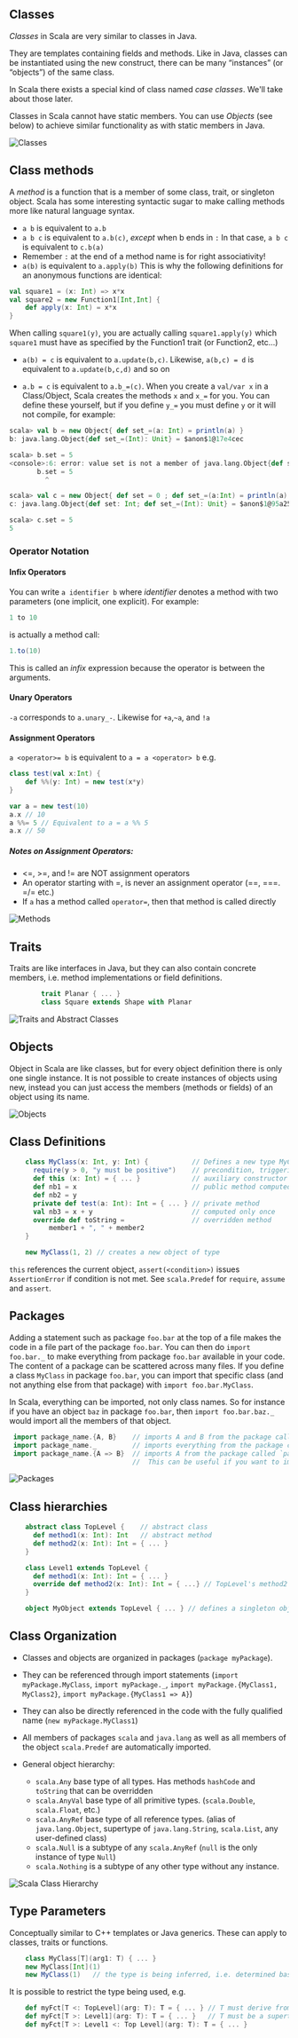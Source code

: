 ## Classes
_Classes_ in Scala are very similar to classes in Java.

They are templates containing fields and methods. Like in Java, classes can be instantiated using the new construct, there can be many “instances” (or “objects”) of the same class.

In Scala there exists a special kind of class named _case classes_. We'll take about those later.

Classes in Scala cannot have static members. You can use _Objects_ (see below) to achieve similar functionality as with static members in Java.

![Classes](./imgs/rtjvm_oopBasics.png)

## Class methods
A _method_ is a function that is a member of some class, trait, or singleton object.  Scala has some interesting syntactic sugar to make calling methods more like natural language syntax.

* ```a b``` is equivalent to ```a.b```
* ```a b c``` is equivalent to ```a.b(c)```, _except_ when b ends in ```:``` In that case, ```a b c``` is equivalent to ```c.b(a)```
* Remember ```:``` at the end of a method name is for right associativity!
* ```a(b)``` is equivalent to ```a.apply(b)``` This is why the following definitions for an anonymous functions are identical:
```scala
val square1 = (x: Int) => x*x
val square2 = new Function1[Int,Int] {
    def apply(x: Int) = x*x
}
```
When calling ```square1(y)```, you are actually calling ```square1.apply(y)``` which ```square1``` must have as specified by the Function1 trait (or Function2, etc...)

* ```a(b) = c``` is equivalent to ```a.update(b,c)```. Likewise, ```a(b,c) = d``` is equivalent to ```a.update(b,c,d)``` and so on

* ```a.b = c``` is equivalent to ```a.b_=(c)```. When you create a ```val/var x``` in a Class/Object, Scala creates the methods ```x``` and ```x_=``` for you. You can define these yourself, but if you define ```y_=``` you must define ```y``` or it will not compile, for example:

```scala
scala> val b = new Object{ def set_=(a: Int) = println(a) }
b: java.lang.Object{def set_=(Int): Unit} = $anon$1@17e4cec

scala> b.set = 5
<console>:6: error: value set is not a member of java.lang.Object{def set_=(Int): Unit}
       b.set = 5
         ^

scala> val c = new Object{ def set = 0 ; def set_=(a:Int) = println(a) }
c: java.lang.Object{def set: Int; def set_=(Int): Unit} = $anon$1@95a253

scala> c.set = 5
5
```
### Operator Notation
#### Infix Operators
You can write ```a identifier b``` where *identifier* denotes a method with two parameters
(one implicit, one explicit).  For example:

```scala
1 to 10
```

is actually a method call:
```scala
1.to(10)
```

This is called an *infix* expression because the operator is between the arguments.

#### Unary Operators
```-a``` corresponds to ```a.unary_-```. Likewise for ```+a```,```~a```, and ```!a```

#### Assignment Operators
```a <operator>= b``` is equivalent to ```a = a <operator> b``` e.g.

```scala
class test(val x:Int) {
    def %%(y: Int) = new test(x*y)
}

var a = new test(10)
a.x // 10
a %%= 5 // Equivalent to a = a %% 5
a.x // 50
```
##### Notes on Assignment Operators:

- <=, >=, and != are NOT assignment operators
- An operator starting with =, is never an assignment operator (==, ===. =/= etc.)
- If ```a``` has a method called ```operator=```, then that method is called directly


![Methods](./imgs/rtjvmMethods.png)

## Traits
Traits are like interfaces in Java, but they can also contain concrete members, i.e. method implementations or field definitions.

<!-- code -->
```scala
        trait Planar { ... }
        class Square extends Shape with Planar
```
![Traits and Abstract Classes](./imgs/rtjvmAbstractClassesAndTraits.png)

## Objects
Object in Scala are like classes, but for every object definition there is only one single instance. It is not possible to create instances of objects using new, instead you can just access the members (methods or fields) of an object using its name.

![Objects](./imgs/rtjvmObjects.png)

## Class Definitions

<!-- code -->
```scala
    class MyClass(x: Int, y: Int) {           // Defines a new type MyClass with a constructor  
      require(y > 0, "y must be positive")    // precondition, triggering an IllegalArgumentException if not met  
      def this (x: Int) = { ... }             // auxiliary constructor   
      def nb1 = x                             // public method computed every time it is called  
      def nb2 = y  
      private def test(a: Int): Int = { ... } // private method  
      val nb3 = x + y                         // computed only once  
      override def toString =                 // overridden method  
          member1 + ", " + member2 
    }

    new MyClass(1, 2) // creates a new object of type
```

`this` references the current object, `assert(<condition>)` issues `AssertionError` if condition
is not met. See `scala.Predef` for `require`, `assume` and `assert`.

## Packages
Adding a statement such as package `foo.bar` at the top of a file makes the code in a file part of the package `foo.bar`.
You can then do `import foo.bar._` to make everything from package `foo.bar` available in your code. The content of a
package can be scattered across many files. If you define a class `MyClass` in package `foo.bar`, you can import that
specific class (and not anything else from that package) with `import foo.bar.MyClass`.

In Scala, everything can be imported, not only class names. So for instance if you have an object `baz` in package `foo.bar`,
 then `import foo.bar.baz._` would import all the members of that object.
 
 ```scala
  import package_name.{A, B}    // imports A and B from the package called `package_name`
  import package_name._         // imports everything from the package called `package_name`
  import package_name.{A => B}  // imports A from the package called `package_name` and aliases it as B
                                //  This can be useful if you want to import 2 classes that have the same name.
```

![Packages](./imgs/rtjvmPackages.png)

## Class hierarchies
<!-- code -->
```scala
    abstract class TopLevel {    // abstract class  
      def method1(x: Int): Int   // abstract method  
      def method2(x: Int): Int = { ... }  
    }

    class Level1 extends TopLevel {  
      def method1(x: Int): Int = { ... }  
      override def method2(x: Int): Int = { ...} // TopLevel's method2 needs to be explicitly overridden  
    }

    object MyObject extends TopLevel { ... } // defines a singleton object. No other instance can be created
```

## Class Organization

- Classes and objects are organized in packages (`package myPackage`).

- They can be referenced through import statements (`import myPackage.MyClass`, `import myPackage._`,
`import myPackage.{MyClass1, MyClass2}`, `import myPackage.{MyClass1 => A}`)

- They can also be directly referenced in the code with the fully qualified name (`new myPackage.MyClass1`)

- All members of packages `scala` and `java.lang` as well as all members of the object `scala.Predef` are automatically imported.

- General object hierarchy:

  - `scala.Any` base type of all types. Has methods `hashCode` and `toString` that can be overridden 
  - `scala.AnyVal` base type of all primitive types. (`scala.Double`, `scala.Float`, etc.)
  - `scala.AnyRef` base type of all reference types. (alias of `java.lang.Object`, supertype of `java.lang.String`, `scala.List`, any user-defined class)
  - `scala.Null` is a subtype of any `scala.AnyRef` (`null` is the only instance of type `Null`)
  - `scala.Nothing` is a subtype of any other type without any instance.
  


![Scala Class Hierarchy](./imgs/class-hierarchy-of-scala.png)

## Type Parameters

Conceptually similar to C++ templates or Java generics. These can apply to classes, traits or functions.

<!-- code -->
```scala
    class MyClass[T](arg1: T) { ... }  
    new MyClass[Int](1)  
    new MyClass(1)   // the type is being inferred, i.e. determined based on the value arguments  
```

It is possible to restrict the type being used, e.g.

<!-- code -->
```scala
    def myFct[T <: TopLevel](arg: T): T = { ... } // T must derive from TopLevel or be TopLevel
    def myFct[T >: Level1](arg: T): T = { ... }   // T must be a supertype of Level1
    def myFct[T >: Level1 <: Top Level](arg: T): T = { ... }
```

